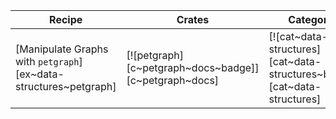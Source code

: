 | Recipe | Crates | Categories |
|--------|--------|------------|
| [Manipulate Graphs with `petgraph`][ex~data-structures~petgraph] | [![petgraph][c~petgraph~docs~badge]][c~petgraph~docs] | [![cat~data-structures][cat~data-structures~badge]][cat~data-structures] |
